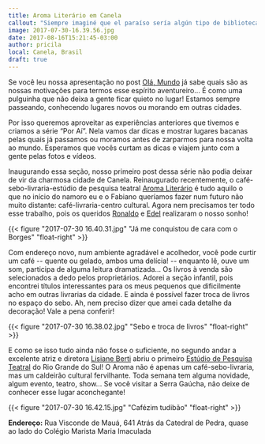 ```yaml
---
title: Aroma Literário em Canela
callout: "Siempre imaginé que el paraíso sería algún tipo de biblioteca." Jorge Luís Borges 
image: 2017-07-30-16.39.56.jpg
date: 2017-08-16T15:21:45-03:00
author: pricila
local: Canela, Brasil
draft: true
---
```


Se você leu nossa apresentação no post [Olá, Mundo](.../olar) já sabe quais são as nossas motivações para termos esse espírito aventureiro... É como uma pulguinha que não deixa a gente ficar quieto no lugar! Estamos sempre passeando, conhecendo lugares novos ou morando em outras cidades. 

Por isso queremos aproveitar as experiências anteriores que tivemos e criamos a série “Por Aí”. Nela vamos dar dicas e mostrar lugares bacanas pelas quais já passamos ou moramos antes de zarparmos para nossa volta ao mundo. Esperamos que vocês curtam as dicas e viajem junto com a gente pelas fotos e vídeos.

Inaugurando essa seção, nosso primeiro post dessa série não podia deixar de vir da charmosa cidade de Canela. Reinaugurado recentemente, o café-sebo-livraria-estúdio de pesquisa teatral [Aroma Literário](http://www.facebook.com/AromaLiterario/) é tudo aquilo o que no início do namoro eu e o Fabiano queríamos fazer num futuro não muito distante: café-livraria-centro cultural. Agora nem precisamos ter todo esse trabalho, pois os queridos [Ronaldo](http://www.facebook.com/profile.php?id=100008310520840) e [Edel](http://www.facebook.com/edel.ramos.18) realizaram o nosso sonho! 

{{< figure "2017-07-30 16.40.31.jpg" "Já me conquistou de cara com o Borges" "float-right" >}}

Com endereço novo, num ambiente agradável e acolhedor, você pode curtir um café -- quente ou gelado, ambos uma delícia! -- enquanto lê, ouve um som, participa de alguma leitura dramatizada… Os livros à venda são selecionados a dedo pelos proprietários. Adorei a seção infantil, pois encontrei títulos interessantes para os meus pequenos que dificilmente acho em outras livrarias da cidade. E ainda é possível fazer troca de livros no espaço do sebo. Ah, nem preciso dizer que amei cada detalhe da decoração! Vale a pena conferir! 

{{< figure "2017-07-30 16.38.02.jpg" "Sebo e troca de livros" "float-right" >}}


E como se isso tudo ainda não fosse o suficiente, no segundo andar a excelente atriz e diretora [Lisiane Berti](http://www.facebook.com/lisiane.berti) abriu o primeiro [Estúdio de Pesquisa Teatral](http://www.facebook.com/pg/estudiodepesquisateatral/) do Rio Grande do Sul! O Aroma não é apenas um café-sebo-livraria, mas um caldeirão cultural fervilhante. Toda semana tem alguma novidade, algum evento, teatro, show... Se você visitar a Serra Gaúcha, não deixe de conhecer esse lugar aconchegante!

{{< figure "2017-07-30 16.42.15.jpg" "Cafézim tudibão" "float-right" >}}

**Endereço:** 
Rua Visconde de Mauá, 641
Atrás da Catedral de Pedra, quase ao lado do Colégio Marista Maria Imaculada



